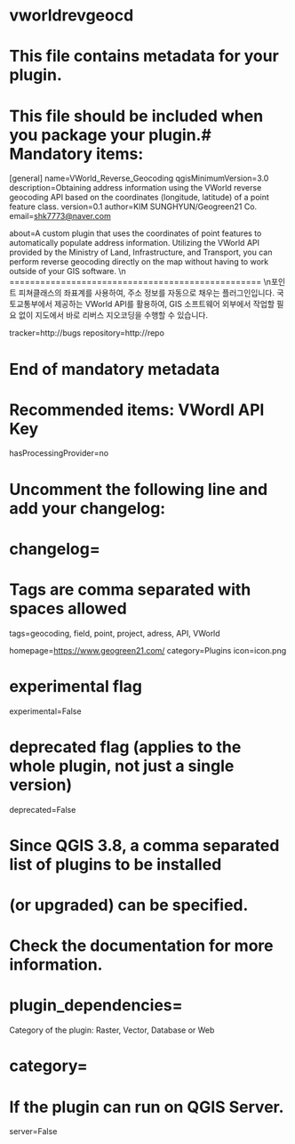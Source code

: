 # vworldrevgeocd
# This file contains metadata for your plugin.

# This file should be included when you package your plugin.# Mandatory items:

[general]
name=VWorld_Reverse_Geocoding
qgisMinimumVersion=3.0
description=Obtaining address information using the VWorld reverse geocoding API based on the coordinates (longitude, latitude) of a point feature class.
version=0.1
author=KIM SUNGHYUN/Geogreen21 Co.
email=shk7773@naver.com

about=A custom plugin that uses the coordinates of point features to automatically populate address information. Utilizing the VWorld API provided by the Ministry of Land, Infrastructure, and Transport, you can perform reverse geocoding directly on the map without having to work outside of your GIS software. \n ================================================= \n포인트 피쳐클래스의 좌표계를 사용하여, 주소 정보를 자동으로 채우는 플러그인입니다. 국토교통부에서 제공하는 VWorld API를 활용하여, GIS 소프트웨어 외부에서 작업할 필요 없이 지도에서 바로 리버스 지오코딩을 수행할 수 있습니다.

tracker=http://bugs
repository=http://repo
# End of mandatory metadata

# Recommended items: VWordl API Key

hasProcessingProvider=no
# Uncomment the following line and add your changelog:
# changelog=

# Tags are comma separated with spaces allowed
tags=geocoding, field, point, project, adress, API, VWorld

homepage=https://www.geogreen21.com/
category=Plugins
icon=icon.png
# experimental flag
experimental=False

# deprecated flag (applies to the whole plugin, not just a single version)
deprecated=False

# Since QGIS 3.8, a comma separated list of plugins to be installed
# (or upgraded) can be specified.
# Check the documentation for more information.
# plugin_dependencies=

Category of the plugin: Raster, Vector, Database or Web
# category=

# If the plugin can run on QGIS Server.
server=False

